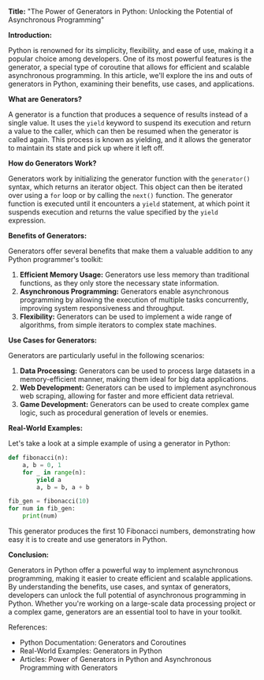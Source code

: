 **Title:** "The Power of Generators in Python: Unlocking the Potential of Asynchronous Programming"

**Introduction:**

Python is renowned for its simplicity, flexibility, and ease of use, making it a popular choice among developers. One of its most powerful features is the generator, a special type of coroutine that allows for efficient and scalable asynchronous programming. In this article, we'll explore the ins and outs of generators in Python, examining their benefits, use cases, and applications.

**What are Generators?**

A generator is a function that produces a sequence of results instead of a single value. It uses the `yield` keyword to suspend its execution and return a value to the caller, which can then be resumed when the generator is called again. This process is known as yielding, and it allows the generator to maintain its state and pick up where it left off.

**How do Generators Work?**

Generators work by initializing the generator function with the `generator()` syntax, which returns an iterator object. This object can then be iterated over using a `for` loop or by calling the `next()` function. The generator function is executed until it encounters a `yield` statement, at which point it suspends execution and returns the value specified by the `yield` expression.

**Benefits of Generators:**

Generators offer several benefits that make them a valuable addition to any Python programmer's toolkit:

1. **Efficient Memory Usage:** Generators use less memory than traditional functions, as they only store the necessary state information.
2. **Asynchronous Programming:** Generators enable asynchronous programming by allowing the execution of multiple tasks concurrently, improving system responsiveness and throughput.
3. **Flexibility:** Generators can be used to implement a wide range of algorithms, from simple iterators to complex state machines.

**Use Cases for Generators:**

Generators are particularly useful in the following scenarios:

1. **Data Processing:** Generators can be used to process large datasets in a memory-efficient manner, making them ideal for big data applications.
2. **Web Development:** Generators can be used to implement asynchronous web scraping, allowing for faster and more efficient data retrieval.
3. **Game Development:** Generators can be used to create complex game logic, such as procedural generation of levels or enemies.

**Real-World Examples:**

Let's take a look at a simple example of using a generator in Python:
```python
def fibonacci(n):
    a, b = 0, 1
    for _ in range(n):
        yield a
        a, b = b, a + b

fib_gen = fibonacci(10)
for num in fib_gen:
    print(num)
```
This generator produces the first 10 Fibonacci numbers, demonstrating how easy it is to create and use generators in Python.

**Conclusion:**

Generators in Python offer a powerful way to implement asynchronous programming, making it easier to create efficient and scalable applications. By understanding the benefits, use cases, and syntax of generators, developers can unlock the full potential of asynchronous programming in Python. Whether you're working on a large-scale data processing project or a complex game, generators are an essential tool to have in your toolkit.

References:

* Python Documentation: Generators and Coroutines
* Real-World Examples: Generators in Python
* Articles: Power of Generators in Python and Asynchronous Programming with Generators